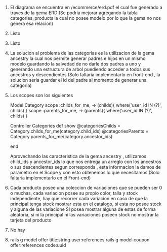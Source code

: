 1. El diagrama se encuentra en /ecommerce/erd.pdf el cual fue generado a traves de la gema ERD (Se podria mejorar agregando la tabla categories_products la cual no posee modelo por lo que la gema no nos genera esa relacion)
2. Listo
3. Listo
4. La solucion al problema de las categorias es la utilizacion de la gema ancestry la cual nos      permite generar padres e hijos en un mismo modelo guardando la salvedad de no darle dos padres a uno y generando una estructura de arbol puediendo acceder a todos sus ancestros y descendientes (Solo faltaria implementarlo en front-end , la solucion seria guardar el id del padre al momento de generar una categoria)
5. Los scopes son los siguientes

    Model Category
        scope :childs_for_me, -> (childs){ where('user_id IN (?)', childs) }
        scope :parents_for_me, -> (parents){ where('user_id IN (?)', childs) }

    Controller Categories
    def show
        @categoriesChilds = Category.childs_for_me(category.child_ids)
        @categoriesParents = Category.parents_for_me(category.ancestor_ids)

    end

    Aprovechando las caracteristica de la gema ancestry , utilizamos child_ids y ancestor_ids lo que nos entrega un arreglo con los ancestros o sus descendientes segun corresponda , esta informacion la damos de parametro en el Scope y con esto obtenemos lo que necesitamos (Solo faltaria implementarlo en el Front-end)

6. Cada producto posee una coleccion de variaciones que se pueden ser 0 o muchas, cada variacion posee su propio color, talla y stock independiente, hay que recorrer cada variacion en caso de que la principal tenga stock mostrar esta en el catalogo, si esta no posee stock y alguna de las variacione SI posea mostrar alguna de estas de forma aleatoria, si ni la principal ni las variaciones poseen stock no mostrar la tarjeta del producto

7. No hay

8.  rails g model offer title:string user:references
    rails g model coupon offer:references code:uuid